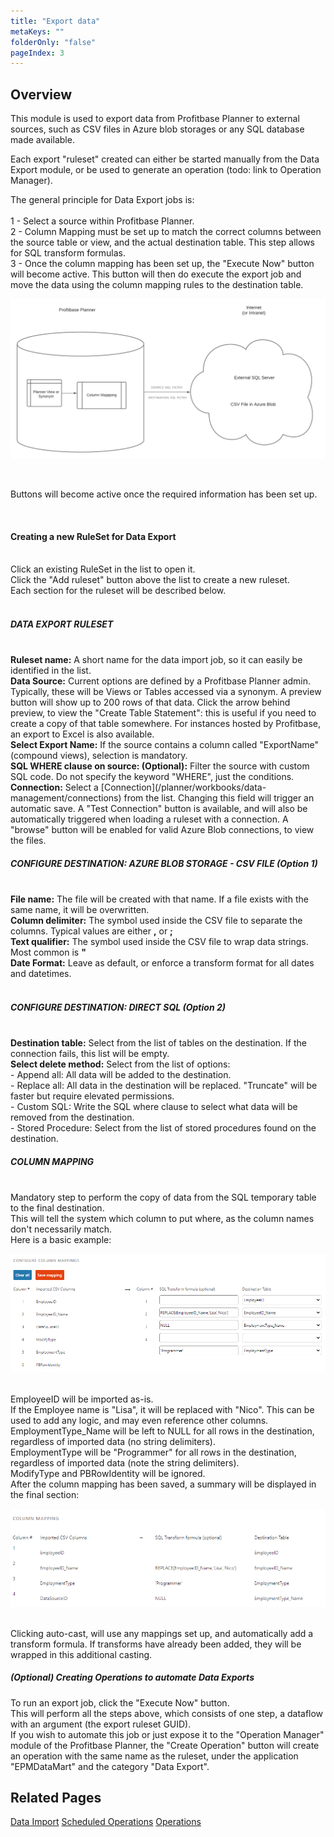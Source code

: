```yaml
---
title: "Export data"
metaKeys: ""
folderOnly: "false"
pageIndex: 3
---
```


## Overview

This module is used to export data from Profitbase Planner to external sources, such as CSV files in Azure blob storages or any SQL database made available.
<br/>

Each export "ruleset" created can either be started manually from the Data Export module, or be used to generate an operation (todo: link to Operation Manager).
<br/>

The general principle for Data Export jobs is:
<br/>
<br/>
1 - Select a source within Profitbase Planner.
<br/>
2 - Column Mapping must be set up to match the correct columns between the source table or view, and the actual destination table. This step allows for SQL transform formulas.
<br/>
3 - Once the column mapping has been set up, the "Execute Now" button will become active. This button will then do execute the export job and move the data using the column mapping rules to the destination table.
<br/>

![](img/DataExport.png)

<br/>

Buttons will become active once the required information has been set up.

<br/>

#### Creating a new RuleSet for Data Export
<br/>
Click an existing RuleSet in the list to open it.
<br/>
Click the "Add ruleset" button above the list to create a new ruleset.
<br/>
Each section for the ruleset will be described below.
<br/>

<br/>

##### DATA EXPORT RULESET

<br/>
<b>Ruleset name:</b> A short name for the data import job, so it can easily be identified in the list.
<br/>
<b>Data Source:</b> Current options are defined by a Profitbase Planner admin. Typically, these will be Views or Tables accessed via a synonym. A preview button will show up to 200 rows of that data. Click the arrow behind preview, to view the "Create Table Statement": this is useful if you need to create a copy of that table somewhere. For instances hosted by Profitbase, an export to Excel is also available.
<br/>
<b>Select Export Name:</b> If the source contains a column called "ExportName" (compound views), selection is mandatory.
<br/>
<b>SQL WHERE clause on source: (Optional):</b> Filter the source with custom SQL code. Do not specify the keyword "WHERE", just the conditions.
<br/>
<b>Connection:</b> Select a [Connection](/planner/workbooks/data-management/connections) from the list. Changing this field will trigger an automatic save.
A "Test Connection" button is available, and will also be automatically triggered when loading a ruleset with a connection. A "browse" button will be enabled for valid Azure Blob connections, to view the files.

<br/>

##### CONFIGURE DESTINATION: AZURE BLOB STORAGE - CSV FILE (Option 1)

<br/>
<b>File name:</b> The file will be created with that name. If a file exists with the same name, it will be overwritten.
<br/>
<b>Column delimiter:</b> The symbol used inside the CSV file to separate the columns. Typical values are either <b>,</b> or <b>;</b>
<br/>
<b>Text qualifier:</b> The symbol used inside the CSV file to wrap data strings. Most common is <b>"</b>
<br/>
<b>Date Format:</b> Leave as default, or enforce a transform format for all dates and datetimes.
<br/>

<br/>

##### CONFIGURE DESTINATION: DIRECT SQL (Option 2)

<br/>
<b>Destination table:</b> Select from the list of tables on the destination. If the connection fails, this list will be empty.
<br/>
<b>Select delete method:</b> Select from the list of options:
<br/>
 - Append all: All data will be added to the destination.
 <br/>
 - Replace all: All data in the destination will be replaced. "Truncate" will be faster but require elevated permissions.
 <br/>
 - Custom SQL: Write the SQL where clause to select what data will be removed from the destination.
 <br/>
 - Stored Procedure: Select from the list of stored procedures found on the destination.
<br/>

##### COLUMN MAPPING

<br/>
Mandatory step to perform the copy of data from the SQL temporary table to the final destination.
<br/>
This will tell the system which column to put where, as the column names don't necessarily match.
<br/>
Here is a basic example:
<br/>

![](img/ColumnMappingExample.PNG)

<br/>
EmployeeID will be imported as-is.
<br/>
If the Employee name is "Lisa", it will be replaced with "Nico". This can be used to add any logic, and may even reference other columns.
<br/>
EmploymentType_Name will be left to NULL for all rows in the destination, regardless of imported data (no string delimiters).
<br/>
EmploymentType will be "Programmer" for all rows in the destination, regardless of imported data (note the string delimiters).
<br/>
ModifyType and PBRowIdentity will be ignored.
<br/>
After the column mapping has been saved, a summary will be displayed in the final section:
<br/>

![](img/ColumnMappingExample_result.PNG)

<br/>
Clicking auto-cast, will use any mappings set up, and automatically add a transform formula. If transforms have already been added, they will be wrapped in this additional casting.

<br/>

##### (Optional) Creating Operations to automate Data Exports

To run an export job, click the "Execute Now" button.
<br/>
This will perform all the steps above, which consists of one step, a dataflow with an argument (the export ruleset GUID).
<br/>
If you wish to automate this job or just expose it to the "Operation Manager" module of the Profitbase Planner, the "Create Operation" button will create an operation with the same name as the ruleset, under the application "EPMDataMart" and the category "Data Export".
<br/>

## Related Pages

[Data Import](/planner/workbooks/administration/data-import/import-data)
[Scheduled Operations](/planner/workbooks/administration/OperationManager/ScheduledOperations)
[Operations](/planner/workbooks/administration/OperationManager/Operations)
